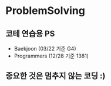 # ProblemSolving
코테 연습용 PS
---
- Baekjoon
(03/22 기준 G4)
- Programmers
(12/28 기준 1381)

## 중요한 것은 멈추지 않는 코딩 :)